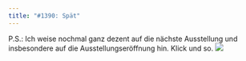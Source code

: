 ```yaml
---
title: "#1390: Spät"
---
```


P.S.:
Ich weise nochmal ganz dezent auf die nächste Ausstellung und insbesondere auf die Ausstellungseröffnung hin. Klick und so.
<a href="http://www.fonflatter.de/bilder/ausstellung4/ausstellung_berlin.png"><img src="http://www.fonflatter.de/bilder/ausstellung4/ausstellung_berlin_s.png"></a>
